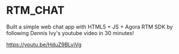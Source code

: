 # RTM_CHAT

Built a simple web chat app with HTML5 + JS + Agora RTM SDK by following Dennis Ivy's youtube video in 30 minutes!

https://youtu.be/HduZ9BLviVg
